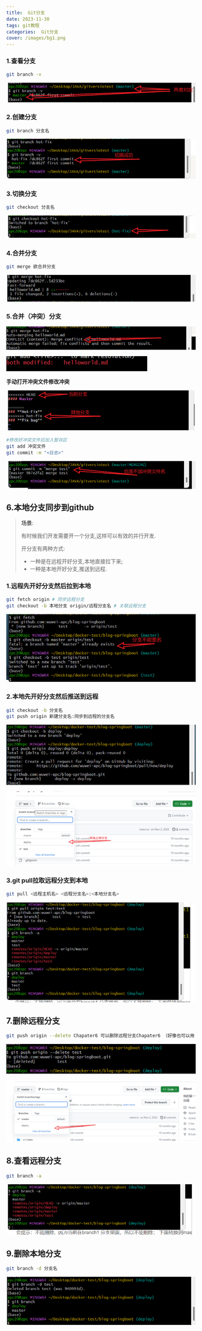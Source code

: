```yaml
---
title:  Git分支
date: 2023-11-30
tags: git教程
categories:  Git分支
cover: /images/bg1.png
---
```


### 1.查看分支

```bash
git branch -v
```

![Untitled](/images/Git分支/Untitled.png)

### 2.创建分支

```bash
git branch 分支名
```

![Untitled](/images/Git分支/Untitled%201.png)

### 3.切换分支

```bash
git checkout 分支名
```

![Untitled](/images/Git分支/Untitled%202.png)

### 4.合并分支

```bash
git merge 欲合并分支
```

![Untitled](/images/Git分支/Untitled%203.png)

### 5.合并（冲突）分支

![Untitled](/images/Git分支/Untitled%204.png)

![Untitled](/images/Git分支/Untitled%205.png)

**手动打开冲突文件修改冲突**

![Untitled](/images/Git分支/Untitled%206.png)

```bash
#修改好冲突文件后加入暂存区
git add 冲突文件
git commit -m "<日志>"
```

![Untitled](/images/Git分支/Untitled%207.png)

## 6.本地分支同步到github

> **场景**:
> 
> 
> 有时候我们开发需要开一个分支,这样可以有效的并行开发.
> 
> 开分支有两种方式:
> 
> - 一种是在远程开好分支,本地直接拉下来;
> - 一种是本地开好分支,推送到远程.

### 1.****远程先开好分支然后拉到本地****

```bash
git fetch origin # 同步远程分支
git checkout -b 本地分支 origin/远程分支名 # 关联远程分支
```

![Untitled](/images/Git分支/Untitled%208.png)

### 2.****本地先开好分支然后推送到远程****

```bash
git checkout -b 分支名
git push origin 新建分支名:同步到远程的分支名
```

![Untitled](/images/Git分支/Untitled%209.png)

![Untitled](/images/Git分支/Untitled%2010.png)

### 3.****git pull拉取远程分支到本地****

```bash
git pull <远程主机名> <远程分支名>:<本地分支名>
```

![Untitled](/images/Git分支/Untitled%2011.png)

## 7.删除远程分支

```bash
git push origin --delete Chapater6 可以删除远程分支Chapater6 （好像也可以用 git push origin -D Chapater6）
```

![Untitled](/images/Git分支/Untitled%2012.png)

![Untitled](/images/Git分支/Untitled%2013.png)

## 8.****查看远程分支****

```bash
git branch -a
```

![Untitled](/images/Git分支/Untitled%2014.png)

## 9.删除本地分支

```bash
git branch -d 分支名
```

![Untitled](/images/Git分支/Untitled%2015.png)